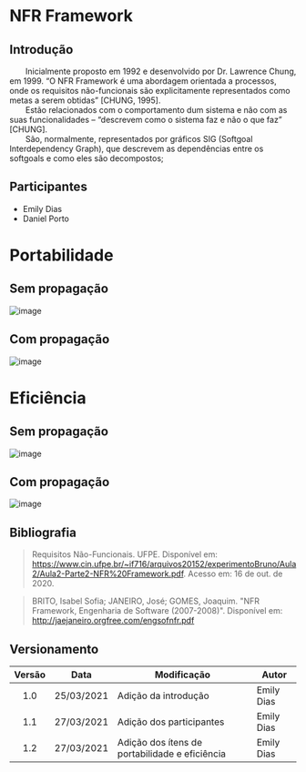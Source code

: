 # NFR Framework

## Introdução

&emsp;&emsp;Inicialmente proposto em 1992 e desenvolvido por Dr. Lawrence Chung, em 1999. “O NFR Framework é uma abordagem orientada a processos, onde os requisitos não-funcionais são explicitamente representados como metas a serem obtidas” [CHUNG, 1995].<br>
&emsp;&emsp;Estão relacionados com o comportamento dum sistema e não com as suas funcionalidades – “descrevem como o sistema faz e não o que faz” [CHUNG].<br>
&emsp;&emsp;São, normalmente, representados por gráficos SIG (Softgoal Interdependency Graph), que descrevem as dependências entre os softgoals e como eles são decompostos;

## Participantes

- Emily Dias
- Daniel Porto

# Portabilidade

## Sem propagação
![image](https://user-images.githubusercontent.com/52640974/113037174-80997180-916b-11eb-981d-0d0e5c4eaabb.png)

## Com propagação
![image](https://user-images.githubusercontent.com/52640974/113037426-bd656880-916b-11eb-83c1-7730383638ea.png)

# Eficiência

## Sem propagação
![image](https://user-images.githubusercontent.com/52640974/113038359-d0c50380-916c-11eb-9f95-e998a338f9d5.png)

## Com propagação
![image](https://user-images.githubusercontent.com/52640974/113038300-c0148d80-916c-11eb-9fe2-ca6e1e01f6fc.png)

## Bibliografia

> Requisitos Não-Funcionais. UFPE. Disponível em: https://www.cin.ufpe.br/~if716/arquivos20152/experimentoBruno/Aula2/Aula2-Parte2-NFR%20Framework.pdf. Acesso em: 16 de out. de 2020.

> BRITO, Isabel Sofia; JANEIRO, José; GOMES, Joaquim. "NFR Framework, Engenharia de Software (2007-2008)". Disponível em: <http://jaejaneiro.orgfree.com/engsofnfr.pdf>

## Versionamento

| Versão | Data       | Modificação          | Autor      |
| :----: | ---------- | -------------------- | ---------- |
|  1.0   | 25/03/2021 | Adição da introdução | Emily Dias |
|  1.1   | 27/03/2021 | Adição dos participantes | Emily Dias |
|  1.2   | 27/03/2021 | Adição dos ítens de portabilidade e eficiência | Emily Dias |
